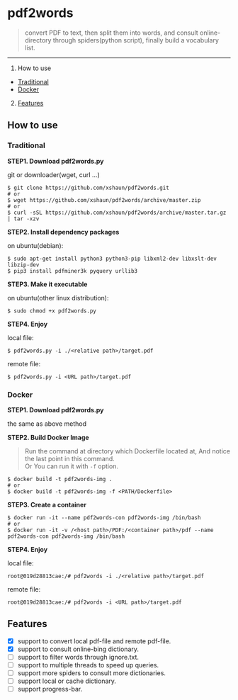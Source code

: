 # pdf2words
>convert PDF to text, then split them into words, and consult online-directory through spiders(python script), finally build a vocabulary list.

---

1. How to use
  * [Traditional](#traditional)
  * [Docker](#docker)
2. [Features](#features)

## How to use

### Traditional

**STEP1. Download pdf2words.py**

git or downloader(wget, curl ...)
```Shell
$ git clone https://github.com/xshaun/pdf2words.git
# or
$ wget https://github.com/xshaun/pdf2words/archive/master.zip
# or
$ curl -sSL https://github.com/xshaun/pdf2words/archive/master.tar.gz | tar -xzv
```

**STEP2. Install dependency packages**

on ubuntu(debian):
```Shell
$ sudo apt-get install python3 python3-pip libxml2-dev libxslt-dev libzip-dev 
$ pip3 install pdfminer3k pyquery urllib3
```

**STEP3. Make it executable**

on ubuntu(other linux distribution):
```Shell
$ sudo chmod +x pdf2words.py
```

**STEP4. Enjoy**

local file:
```Shell
$ pdf2words.py -i ./<relative path>/target.pdf
```
remote file:
```Shell
$ pdf2words.py -i <URL path>/target.pdf
```

### Docker

**STEP1. Download pdf2words.py**

the same as above method

**STEP2. Build Docker Image**
>Run the command at directory which Dockerfile located at, And notice the last point in this command.   
>Or You can run it with `-f` option. 

```Shell
$ docker build -t pdf2words-img .
# or
$ docker build -t pdf2words-img -f <PATH/Dockerfile>
```

**STEP3. Create a container**

```Shell
$ docker run -it --name pdf2words-con pdf2words-img /bin/bash
# or
$ docker run -it -v /<host path>/PDF:/<container path>/pdf --name pdf2words-con pdf2words-img /bin/bash
```

**STEP4. Enjoy**

local file:
```Shell
root@019d28813cae:/# pdf2words -i ./<relative path>/target.pdf
```
remote file:
```Shell
root@019d28813cae:/# pdf2words -i <URL path>/target.pdf
```

## Features
- [x] support to convert local pdf-file and remote pdf-file.
- [x] support to consult online-bing dictionary.
- [ ] support to filter words through ignore.txt.
- [ ] support to multiple threads to speed up queries.
- [ ] support more spiders to consult more dictionaries.
- [ ] support local or cache dictionary.
- [ ] support progress-bar.
